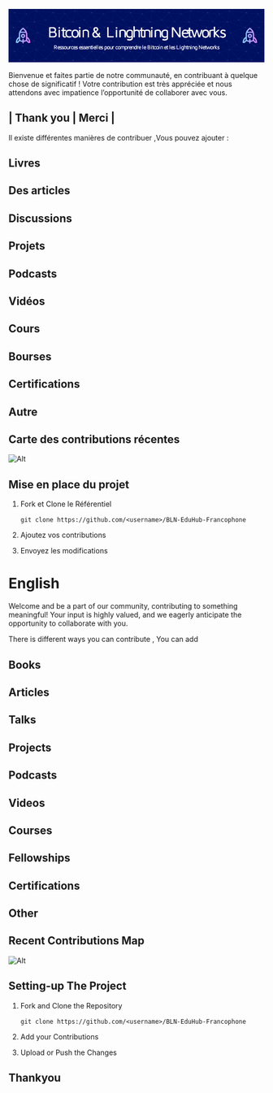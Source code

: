 ![banner](assets/header-cover.png)

Bienvenue et faites partie de notre communauté, en contribuant à quelque chose de significatif ! Votre contribution est très appréciée et nous attendons avec impatience l’opportunité de collaborer avec vous.

## | Thank you | Merci |

Il existe différentes manières de contribuer ,Vous pouvez ajouter :

## Livres

## Des articles

## Discussions

## Projets

## Podcasts

## Vidéos

## Cours

## Bourses

## Certifications

## Autre

## Carte des contributions récentes
![Alt](https://repobeats.axiom.co/api/embed/aa9ae67de6a5ef99ac1513cf90fd40ac2d16ebf8.svg "analytics image")

## Mise en place du projet

1. Fork et Clone le Référentiel
    ```
    git clone https://github.com/<username>/BLN-EduHub-Francophone

    ```
2. Ajoutez vos contributions

3. Envoyez les modifications

# English 

Welcome and be a part of our community, contributing to something meaningful! Your input is highly valued, and we eagerly anticipate the opportunity to collaborate with you. 

There is different ways you can contribute  , You can add  

## Books

## Articles

## Talks

## Projects

## Podcasts

## Videos

## Courses

## Fellowships

## Certifications

## Other

## Recent Contributions Map
![Alt](https://repobeats.axiom.co/api/embed/aa9ae67de6a5ef99ac1513cf90fd40ac2d16ebf8.svg "analytics image")

## Setting-up The Project

1. Fork and Clone the Repository 
      ```
      git clone https://github.com/<username>/BLN-EduHub-Francophone
      ```
2. Add your Contributions 

3. Upload or Push the Changes 


## Thankyou